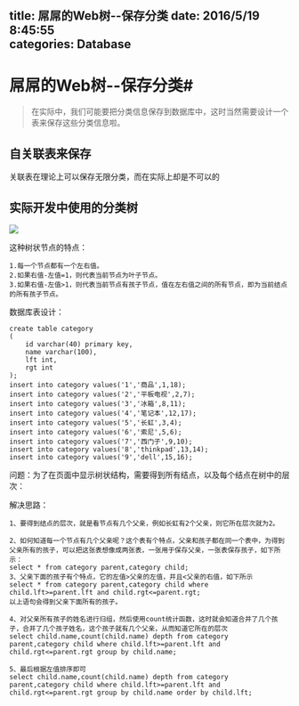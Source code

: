 title: 屌屌的Web树--保存分类
date: 2016/5/19 8:45:55  
categories: Database
---


# 屌屌的Web树--保存分类#
> 在实际中，我们可能要把分类信息保存到数据库中，这时当然需要设计一个表来保存这些分类信息啦。


## 自关联表来保存 ##
关联表在理论上可以保存无限分类，而在实际上却是不可以的


## 实际开发中使用的分类树 ##

![](http://7xrbxa.com1.z0.glb.clouddn.com/Database-%E5%88%86%E7%B1%BB%E6%A0%91.png)

这种树状节点的特点：

	1.每一个节点都有一个左右值。
	2.如果右值-左值=1，则代表当前节点为叶子节点。
	3.如果右值-左值>1，则代表当前节点有孩子节点，值在左右值之间的所有节点，即为当前结点的所有孩子节点。

数据库表设计：

	create table category
	(
		id varchar(40) primary key,
		name varchar(100),
		lft int,
		rgt int
	);
	insert into category values('1','商品',1,18);
	insert into category values('2','平板电视',2,7);
	insert into category values('3','冰箱',8,11);
	insert into category values('4','笔记本',12,17);
	insert into category values('5','长虹',3,4);
	insert into category values('6','索尼',5,6);
	insert into category values('7','西门子',9,10);
	insert into category values('8','thinkpad',13,14);
	insert into category values('9','dell',15,16);


问题：为了在页面中显示树状结构，需要得到所有结点，以及每个结点在树中的层次：

解决思路：

	1、要得到结点的层次，就是看节点有几个父亲，例如长虹有2个父亲，则它所在层次就为2。
	
	2、如何知道每一个节点有几个父亲呢？这个表有个特点，父亲和孩子都在同一个表中，为得到父亲所有的孩子，可以把这张表想像成两张表，一张用于保存父亲，一张表保存孩子，如下所示：
	select * from category parent,category child;
	3、父亲下面的孩子有个特点，它的左值>父亲的左值，并且<父亲的右值，如下所示
	select * from category parent,category child where child.lft>=parent.lft and child.rgt<=parent.rgt;
	以上语句会得到父亲下面所有的孩子。
	
	4、对父亲所有孩子的姓名进行归组，然后使用count统计函数，这时就会知道合并了几个孩子，合并了几个孩子姓名，这个孩子就有几个父亲，从而知道它所在的层次
	select child.name,count(child.name) depth from category parent,category child where child.lft>=parent.lft and child.rgt<=parent.rgt group by child.name;
	
	5、最后根据左值排序即可
	select child.name,count(child.name) depth from category parent,category child where child.lft>=parent.lft and child.rgt<=parent.rgt group by child.name order by child.lft;